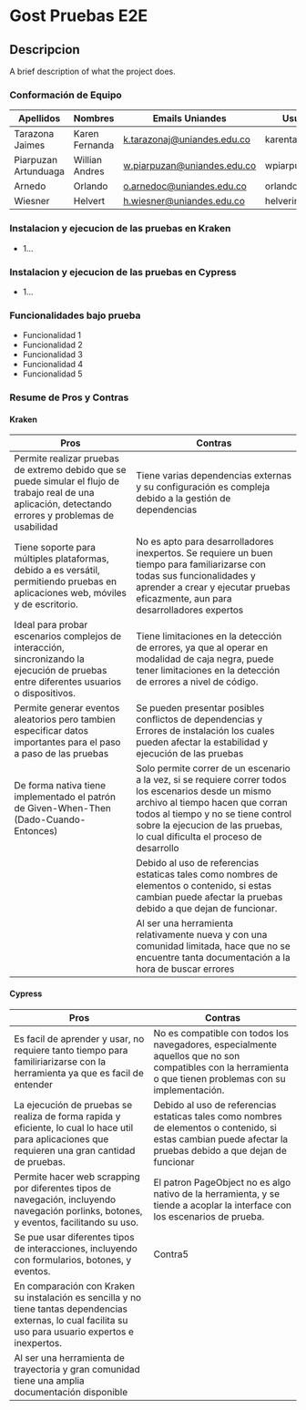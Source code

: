 # Gost Pruebas E2E

## Descripcion

A brief description of what the project does.

### Conformación de Equipo

Apellidos | Nombres  | Emails Uniandes | Usuario GitHub 
-- | -- | -- | -- 
Tarazona Jaimes | Karen Fernanda | k.tarazonaj@uniandes.edu.co  | karentarazonaj |
Piarpuzan Artunduaga | Willian Andres | w.piarpuzan@uniandes.edu.co  | wpiarpuzan |
Arnedo | Orlando | o.arnedoc@uniandes.edu.co | orlandoarnedouniandes |
Wiesner | Helvert | h.wiesner@uniandes.edu.co  | helverinio |

### Instalacion y ejecucion de las pruebas en Kraken
- 1...

### Instalacion y ejecucion de las pruebas en Cypress
- 1...

### Funcionalidades bajo prueba
-  Funcionalidad 1
- Funcionalidad 2
- Funcionalidad 3
- Funcionalidad 4
- Funcionalidad 5

### Resume de Pros y Contras

#### Kraken

| Pros  | Contras |
| ----- | ------- |
| Permite realizar pruebas de extremo debido que se puede simular el flujo de trabajo real de una aplicación, detectando errores y problemas de usabilidad | Tiene varias dependencias externas y su configuración es compleja debido a la gestión de dependencias |
| Tiene soporte para múltiples plataformas, debido a es versátil, permitiendo pruebas en aplicaciones web, móviles y de escritorio.  | No es apto para desarrolladores inexpertos. Se requiere un buen tiempo para familiarizarse con todas sus funcionalidades y aprender a crear y ejecutar pruebas eficazmente, aun para desarrolladores expertos|
| Ideal para probar escenarios complejos de interacción, sincronizando la ejecución de pruebas entre diferentes usuarios o dispositivos. | Tiene limitaciones en la detección de errores, ya que al operar en modalidad de caja negra, puede tener limitaciones en la detección de errores a nivel de código. |
| Permite generar eventos aleatorios pero tambien especificar datos importantes para el paso a paso de las pruebas | Se pueden presentar posibles conflictos de dependencias y Errores de instalación los cuales pueden afectar la estabilidad y ejecución de las pruebas|
| De forma nativa tiene implementado el patrón de Given-When-Then (Dado-Cuando-Entonces) | Solo permite correr de un escenario a la vez, si se requiere correr todos los escenarios desde un mismo archivo al tiempo hacen que corran todos al tiempo y no se tiene control sobre la ejecucion de las pruebas, lo cual dificulta el proceso de desarrollo |
|| Debido al uso de referencias estaticas tales como nombres de elementos o contenido, si estas cambian puede afectar la pruebas debido a que dejan de funcionar.|
|| Al ser una herramienta relativamente nueva y con una comunidad limitada, hace que no se encuentre tanta documentación a la hora de buscar errores|



#### Cypress
| Pros  | Contras |
| ----- | ------- |
| Es facil de aprender y usar, no requiere tanto tiempo para familiriarizarse con la herramienta ya que es facil de entender | No es compatible con todos los navegadores, especialmente aquellos que no son compatibles con la herramienta o que tienen problemas con su implementación.|
| La ejecución de pruebas se realiza de forma rapida y eficiente, lo cual lo hace util para aplicaciones que requieren una gran cantidad de pruebas. | Debido al uso de referencias estaticas tales como nombres de elementos o contenido, si estas cambian puede afectar la pruebas debido a que dejan de funcionar |
|Permite hacer web scrapping por diferentes tipos de navegación, incluyendo navegación porlinks, botones, y eventos, facilitando su uso. | El patron PageObject no es algo nativo de la herramienta, y se tiende a acoplar la interface con los escenarios de prueba. |
| Se pue usar diferentes tipos de interacciones, incluyendo con formularios, botones, y eventos.| Contra5 |
| En comparación con Kraken su instalación es sencilla y no tiene tantas dependencias externas, lo cual facilita su uso para usuario expertos e inexpertos.  |         |
| Al ser una herramienta de trayectoria y gran comunidad tiene una amplia documentación disponible|

